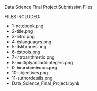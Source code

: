 Data Science Final Project Submission Files

FILES INCLUDED:
- 1-notebook.png
- 2-title.png
- 3-intro.png
- 4-dslanguages.png
- 5-dslibraries.png
- 6-dstools.png
- 7-introarithmetic.png
- 8-multiplyandaddintegers.png
- 9-hourstominutes.png
- 10-objectives.png
- 11-authordetails.png
- Data_Science_Final_Project.ipynb
